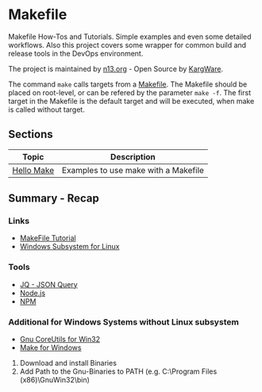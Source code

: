 # Makefile
Makefile How-Tos and Tutorials. Simple examples and even some detailed workflows. Also this project covers some wrapper for common build and release tools in the DevOps environment.

The project is maintained by [n13.org](https://n13.org) - Open Source by [KargWare](http://kargware.com).

The command ```make``` calls targets from a [Makefile](https://en.wikipedia.org/wiki/Make_(software)). The Makefile should be placed on root-level, or can be refered by the parameter ```make -f```. The first target in the Makefile is the default target and will be executed, when make is called without target.

## Sections
|Topic|Description|
|-----|-----------|
|[Hello Make](./HelloMake)|Examples to use make with a Makefile|

## Summary - Recap

### Links
* [MakeFile Tutorial](http://makefiletutorial.com/)
* [Windows Subsystem for Linux](https://docs.microsoft.com/en-us/windows/wsl/)

### Tools
* [JQ - JSON Query](https://stedolan.github.io/jq/)
* [Node.js](https://nodejs.org/en/)
* [NPM](https://www.npmjs.com/)

### Additional for Windows Systems without Linux subsystem
* [Gnu CoreUtils for Win32](http://gnuwin32.sourceforge.net/packages/coreutils.htm)  
* [Make for Windows](http://gnuwin32.sourceforge.net/packages/make.htm) 
1. Download and install Binaries
2. Add Path to the Gnu-Binaries to PATH (e.g. C:\Program Files (x86)\GnuWin32\bin)
